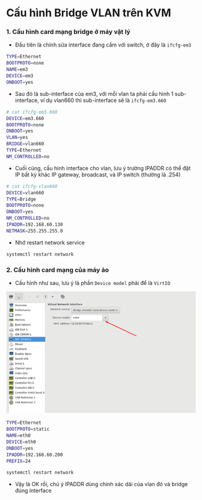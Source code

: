 # Cấu hình Bridge VLAN trên KVM

### 1. Cấu hình card mạng bridge ở máy vật lý

- Đầu tiên là chỉnh sửa interface đang cắm với switch, ở đây là ```ifcfg-em3```

```sh
TYPE=Ethernet
BOOTPROTO=none
NAME=em3
DEVICE=em3
ONBOOT=yes
```

- Sau đó là sub-interface của em3, với mỗi vlan ta phải cấu hình 1 sub-interface, ví dụ vlan660 thì sub-interface sẽ là ```ifcfg-em3.660```

```sh
# cat ifcfg-em3.660
DEVICE=em3.660
BOOTPROTO=none
ONBOOT=yes
VLAN=yes
BRIDGE=vlan660
TYPE=Ethernet
NM_CONTROLLED=no
```

- Cuối cùng, cấu hình interface cho vlan, lưu ý trường IPADDR có thể đặt IP bất kỳ khác IP gateway, broadcast, và IP switch (thường là .254)

```sh
# cat ifcfg-vlan660
DEVICE=vlan660
TYPE=Bridge
BOOTPROTO=none
ONBOOT=yes
NM_CONTROLLED=no
IPADDR=192.168.60.130
NETMASK=255.255.255.0
```

- Nhớ restart network service

```sh
systemctl restart network
```

### 2. Cấu hình card mạng của máy ảo

- Cấu hình như sau, lưu ý là phần ```Device model``` phải để là ```VirtIO```

![](./images/VLAN_devicemodel.png)

```sh
TYPE=Ethernet
BOOTPROTO=static
NAME=eth0
DEVICE=eth0
ONBOOT=yes
IPADDR=192.168.60.200
PREFIX=24
```

```sh
systemctl restart network
```

- Vậy là OK rồi, chú ý IPADDR dùng chính xác dải của vlan đó và bridge đúng interface